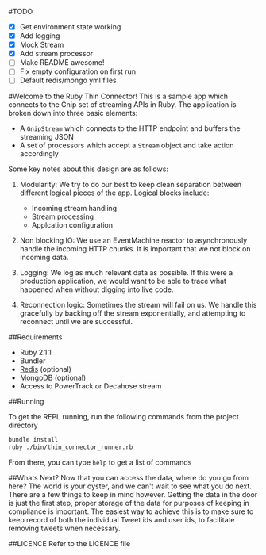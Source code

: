 #TODO

- [x] Get environment state working
- [x] Add logging
- [x] Mock Stream
- [x] Add stream processor
- [ ] Make README awesome!
- [ ] Fix empty configuration on first run
- [ ] Default redis/mongo yml files

#Welcome to the Ruby Thin Connector!
This is a sample app which connects to the Gnip set of streaming APIs in Ruby. The application is broken down into three basic elements:
 - A ```GnipStream``` which connects to the HTTP endpoint and buffers the streaming JSON
 - A set of processors which accept a ```Stream``` object and take action accordingly

Some key notes about this design are as follows:
 1. Modularity: We try to do our best to keep clean separation between different logical pieces of the app. Logical blocks include:
    - Incoming stream handling
    - Stream processing
    - Applcation configuration

 2. Non blocking IO: We use an EventMachine reactor to asynchronously handle the incoming HTTP chunks. It is important that we not block on incoming data.

 3. Logging: We log as much relevant data as possible. If this were a production application, we would want to be able to trace what happened when without digging into live code.

 4. Reconnection logic: Sometimes the stream will fail on us. We handle this gracefully by backing off the stream exponentially, and attempting to reconnect until we are successful.

##Requirements

 - Ruby 2.1.1
 - Bundler
 - [Redis](http://www.redis.io) (optional)
 - [MongoDB](http://www.mongodb.org) (optional)
 - Access to PowerTrack or Decahose stream

##Running

To get the REPL running, run the following commands from the project directory
```bash
bundle install
ruby ./bin/thin_connector_runner.rb
```

From there, you can type ```help``` to get a list of commands


##Whats Next?
Now that you can access the data, where do you go from here? The world is your
oyster, and we can't wait to see what you do next. There are a few things to keep
in mind however. Getting the data in the door is just the first step, proper storage
of the data for purposes of keeping in compliance is important. The easiest
way to achieve this is to make sure to keep record of both the individual Tweet ids
and user ids, to facilitate removing tweets when necessary.

##LICENCE
Refer to the LICENCE file

